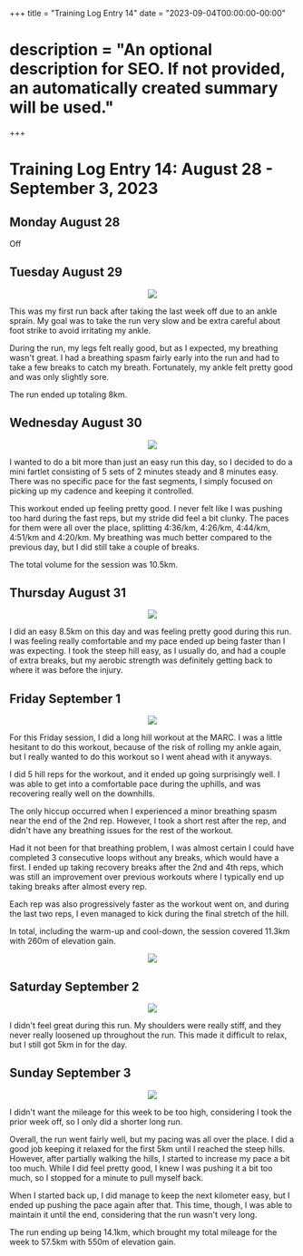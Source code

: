 +++
title = "Training Log Entry 14"
date = "2023-09-04T00:00:00-00:00"
# description = "An optional description for SEO. If not provided, an automatically created summary will be used."
+++


# Training Log Entry 14:  August 28 - September 3, 2023

## Monday August 28

Off

## Tuesday August 29

<div style="text-align:center"><img src="/images/posts/training/2023/14/1.png.webp" /></div>

This was my first run back after taking the last week off due to an ankle sprain.
My goal was to take the run very slow and be extra careful about foot strike to avoid irritating my ankle.

During the run, my legs felt really good, but as I expected, my breathing wasn't great.
I had a breathing spasm fairly early into the run and had to take a few breaks to catch my breath.
Fortunately, my ankle felt pretty good and was only slightly sore.

The run ended up totaling 8km.

## Wednesday August 30

<div style="text-align:center"><img src="/images/posts/training/2023/14/2.png.webp" /></div>

I wanted to do a bit more than just an easy run this day, so I decided to do a mini fartlet consisting of 5 sets of 2 minutes steady and 8 minutes easy.
There was no specific pace for the fast segments, I simply focused on picking up my cadence and keeping it controlled.

This workout ended up feeling pretty good.
I never felt like I was pushing too hard during the fast reps, but my stride did feel a bit clunky.
The paces for them were all over the place, splitting 4:36/km, 4:26/km, 4:44/km, 4:51/km and 4:20/km.
My breathing was much better compared to the previous day, but I did still take a couple of breaks.

The total volume for the session was 10.5km.

## Thursday August 31

<div style="text-align:center"><img src="/images/posts/training/2023/14/3.png.webp" /></div>

I did an easy 8.5km on this day and was feeling pretty good during this run.
I was feeling really comfortable and my pace ended up being faster than I was expecting.
I took the steep hill easy, as I usually do, and had a couple of extra breaks, but my aerobic strength was definitely getting back to where it was before the injury.

## Friday September 1

<div style="text-align:center"><img src="/images/posts/training/2023/14/4.png.webp" /></div>

For this Friday session, I did a long hill workout at the MARC.
I was a little hesitant to do this workout, because of the risk of rolling my ankle again, but I really wanted to do this workout so I went ahead with it anyways.

I did 5 hill reps for the workout, and it ended up going surprisingly well.
I was able to get into a comfortable pace during the uphills, and was recovering really well on the downhills.

The only hiccup occurred when I experienced a minor breathing spasm near the end of the 2nd rep. 
However, I took a short rest after the rep, and didn't have any breathing issues for the rest of the workout.

Had it not been for that breathing problem, I was almost certain I could have completed 3 consecutive loops without any breaks, which would have a first.
I ended up taking recovery breaks after the 2nd and 4th reps, which was still an improvement over previous workouts where I typically end up taking breaks after almost every rep.

Each rep was also progressively faster as the workout went on, and during the last two reps, I even managed to kick during the final stretch of the hill.

In total, including the warm-up and cool-down, the session covered 11.3km with 260m of elevation gain.

<div style="text-align:center"><img src="/images/gallery/2023/29.jpg.webp" ></div>

## Saturday September 2

<div style="text-align:center"><img src="/images/posts/training/2023/14/5.png.webp" /></div>

I didn't feel great during this run.
My shoulders were really stiff, and they never really loosened up throughout the run.
This made it difficult to relax, but I still got 5km in for the day.

## Sunday September 3

<div style="text-align:center"><img src="/images/posts/training/2023/14/6.png.webp" /></div>

I didn't want the mileage for this week to be too high, considering I took the prior week off, so I only did a shorter long run.

Overall, the run went fairly well, but my pacing was all over the place.
I did a good job keeping it relaxed for the first 5km until I reached the steep hills.
However, after partially walking the hills, I started to increase my pace a bit too much.
While I did feel pretty good, I knew I was pushing it a bit too much, so I stopped for a minute to pull myself back.

When I started back up, I did manage to keep the next kilometer easy, but I ended up pushing the pace again after that.
This time, though, I was able to maintain it until the end, considering that the run wasn't very long.

The run ending up being 14.1km, which brought my total mileage for the week to 57.5km with 550m of elevation gain.
